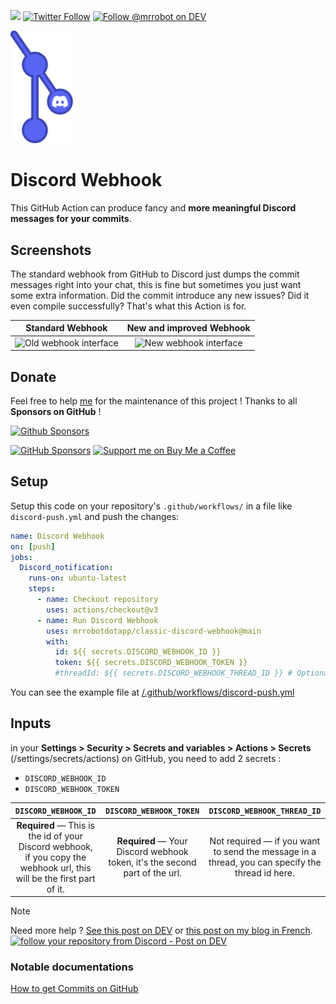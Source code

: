 [![](https://img.shields.io/badge/-Github_Actions-2088FF?style=for-the-badge&logo=github-actions&logoColor=white)](https://github.com/marketplace/actions/classic-discord-webhook) [![Twitter Follow](https://img.shields.io/badge/Follow%20me%20on-Twitter-1DA1F2?&logo=Twitter&style=for-the-badge)](https://twitter.com/Thomasbnt_) [![Follow @mrrobot on DEV](https://img.shields.io/badge/dev.to-%2308090A.svg?&style=for-the-badge&logo=dev.to&logoColor=white&alt=devto)](https://dev.to/mrrobot)

<!-- left logo and title at the right -->
<div align="left">
  <img src="docs/classic_discord_webhook.png" width="100"  alt="Classic Discord Webhook logo"/>
  <h1>Discord Webhook</h1>
</div>

This GitHub Action can produce fancy and **more meaningful Discord messages for your commits**.

## Screenshots

The standard webhook from GitHub to Discord just dumps the commit messages right into your chat, this is fine but sometimes you just want some extra information. Did the commit introduce any new issues? Did it even compile successfully? That's what this Action is for.

|                                                        Standard Webhook                                                        |                                                        New and improved Webhook                                                         |
|:------------------------------------------------------------------------------------------------------------------------------:|:---------------------------------------------------------------------------------------------------------------------------------------:|
| ![Old webhook interface](https://user-images.githubusercontent.com/14293805/90334058-11e81900-dfcb-11ea-8de0-f01a7591254d.png) | ![New webhook interface](https://github.com/mrrobotdotapp/classic-discord-webhook/assets/14293805/f7ede24b-b902-49f4-8f89-055e9a8a0903) |

## Donate

Feel free to help [me](https://github.com/thomasbnt) for the maintenance of this project !
Thanks to all **Sponsors on GitHub** !

[![Github Sponsors](https://cdn.jsdelivr.net/gh/thomasbnt/sponsors@main/sponsors.svg)](https://github.com/sponsors/thomasbnt)

[![GitHub Sponsors](https://img.shields.io/badge/Sponsor%20me-%23EA54AE.svg?&style=for-the-badge&logo=github-sponsors&logoColor=white)](https://github.com/sponsors/thomasbnt) [![Support me on Buy Me a Coffee](https://img.shields.io/badge/Support%20me-on%20Buy%20Me%20a%20Coffee-%23FFDD00?style=for-the-badge&logo=buy-me-a-coffee&logoColor=white)](https://www.buymeacoffee.com/thomasbnt?via=thomasbnt)

## Setup

Setup this code on your repository's `.github/workflows/` in a file like `discord-push.yml` and push the changes:

```yml
name: Discord Webhook
on: [push]
jobs:
  Discord_notification:
    runs-on: ubuntu-latest
    steps:
      - name: Checkout repository
        uses: actions/checkout@v3
      - name: Run Discord Webhook
        uses: mrrobotdotapp/classic-discord-webhook@main
        with:
          id: ${{ secrets.DISCORD_WEBHOOK_ID }}
          token: ${{ secrets.DISCORD_WEBHOOK_TOKEN }}
          #threadId: ${{ secrets.DISCORD_WEBHOOK_THREAD_ID }} # Optional
```

You can see the example file at [/.github/workflows/discord-push.yml](/.github/workflows/discord-push.yml)

## Inputs

in your **Settings > Security > Secrets and variables > Actions > Secrets** (/settings/secrets/actions) on GitHub, you need to add 2 secrets :

- `DISCORD_WEBHOOK_ID`
- `DISCORD_WEBHOOK_TOKEN`

|                                                  `DISCORD_WEBHOOK_ID`                                                  |                           `DISCORD_WEBHOOK_TOKEN`                           |                                   `DISCORD_WEBHOOK_THREAD_ID`                                   |
|:----------------------------------------------------------------------------------------------------------------------:|:---------------------------------------------------------------------------:|:-----------------------------------------------------------------------------------------------:|
| **Required** — This is the id of your Discord webhook, if you copy the webhook url, this will be the first part of it. | **Required** — Your Discord webhook token, it's the second part of the url. | Not required — if you want to send the message in a thread, you can specify the thread id here. |

> [!NOTE]
> Need more help ? [See this post on DEV](https://dev.to/mrrobot/follow-your-repository-from-discord-52ge) or [this post on my blog in French](https://thomasbnt.dev/blog/robot-discord-basique/).
> [![follow your repository from Discord - Post on DEV](https://user-images.githubusercontent.com/14293805/198847774-bd7b38e7-5b61-4723-99a1-e767babac3a5.png)](https://dev.to/mrrobot/follow-your-repository-from-discord-52ge)

### Notable documentations

[How to get Commits on GitHub](https://docs.github.com/en/rest/reference/commits#get-a-commit)
